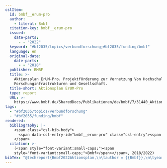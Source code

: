 ```yaml
---
cslItem:
  id: bmbf__erum-pro
  author:
    - literal: Bmbf
  citation-key: bmbf__erum-pro
  issued:
    date-parts:
      - - "2022"
  keyword: "#bf2035/topics/verbundforschung;#bf2035/funding/bmbf"
  language: en
  original-date:
    date-parts:
      - - "2018"
  publisher: BMBF
  title: >-
    Aktionsplan ErUM-Pro. Projektförderung zur Vernetzung Von Hochschulen,
    Forschunginfrastrukturen und Gesellschaft.
  title-short: Aktionsplan ErUM-Pro
  type: report
  URL: >-
    https://www.bmbf.de/SharedDocs/Publikationen/de/bmbf/7/31440_Aktionsplan_ErUM-Pro.pdf;jsessionid=FBE748A3794008BE93F3A34CBBE24EE9.live472?__blob=publicationFile&v=10
tags:
  - "#bf2035/topics/verbundforschung"
  - "#bf2035/funding/bmbf"
rendered:
  bibliography: |-
    <span class="csl-bib-body">
      <span data-csl-entry-id="bmbf__erum-pro" class="csl-entry"><span class='author-bib'>Bmbf</span>. <span class='date-bib'>(2022)</span>. <span class='title'><i><b><span style="font-style:normal;">Aktionsplan ErUM-Pro. Projektförderung zur Vernetzung Von Hochschulen, Forschunginfrastrukturen und Gesellschaft.</span></b></i></span>. BMBF. <span class='URL'><a href='https://www.bmbf.de/SharedDocs/Publikationen/de/bmbf/7/31440_Aktionsplan_ErUM-Pro.pdf;jsessionid=FBE748A3794008BE93F3A34CBBE24EE9.live472?__blob=publicationFile&#38;v=10'>LINK</a></span> (Original work published 2018)</span>
    </span>
  citation: >-
    (<span style="font-variant:small-caps;"><span
    style="font-variant:small-caps;">Bmbf</span></span>, 2018/2022)
bibTex: "@techreport{Bmbf2022Aktionsplan,\n\tauthor = {{Bmbf}},\n\tyear = {2022},\n\tinstitution = {BMBF},\n\ttitle = {Aktionsplan {ErUM}-{Pro}. {Projektf}{\\\" o}rderung zur {Vernetzung} {Von} {Hochschulen}, {Forschunginfrastrukturen} und {Gesellschaft}.},\n\turl = {https://www.bmbf.de/SharedDocs/Publikationen/de/bmbf/7/31440_Aktionsplan_ErUM-Pro.pdf;jsessionid=FBE748A3794008BE93F3A34CBBE24EE9.live472?__blob=publicationFile&v=10},\n}\n\n"
---
```

